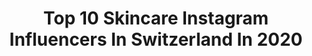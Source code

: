 ---
title: Top 10 Skincare Instagram Influencers In Switzerland In 2020
description: >-
  Find top skincare Instagram influencers in Switzerland in 2020. Most popular hashtags: #skincare #skincareroutine #fashionlover #beauty.
platform: Instagram
profiles:
  - username: "chanti_lia"
    fullname: >-
      FASHION BLOGGER
    location: "Switzerland"
    followers: 34396
    engagement: 546
    commentsToLikes: 0.100444
    id: ck5qbxr5wnw5h0i11uggqfyu7
    verified: false
    hashtags: "#qotd, #mondays, #fashionstyle, #nikesocks"
  - username: "andreiajessica"
    fullname: >-
      jessica 🌸
    location: "Switzerland"
    followers: 29892
    engagement: 505
    commentsToLikes: 0.222509
    id: ck5bzfwd9r2710i11kw9xfqsv
    verified: false
    hashtags: "#palmsprings, #urbanistalife, #makeuplook, #bubbleteatime"
  - username: "danielkaay_"
    fullname: >-
      DΛNIEL KΛΛY
    location: "Switzerland"
    followers: 4050
    engagement: 1658
    commentsToLikes: 0.197576
    id: ck5cahyisdg1v0i11a8gf1jjx
    verified: false
    hashtags: "#mensbeauty, #grooming, #mensskincare, #truewireless"
  - username: "moni0608"
    fullname: >-
      🌹Monika🌹👩🏼
    location: "Switzerland"
    followers: 5496
    engagement: 1438
    commentsToLikes: 0.400226
    id: ckapbw7cm1ig50i78c44x522c
    verified: false
    hashtags: "#igers, #chocolate, #pasqua, #photo"
  - username: "bella_zofia"
    fullname: >-
      Bella♡Fashion |Beauty |Travel
    location: "Switzerland"
    followers: 9662
    engagement: 1103
    commentsToLikes: 0.075172
    id: ck15qksrl3c4a0i19iz9ozoai
    verified: false
    hashtags: "#fridayselfie, #ermannoscervino, #parisianvibes, #beautifulgeneva"
  - username: "kimberly_bru"
    fullname: >-
      Fashion | Beauty | Lifestyle
    location: "Switzerland"
    followers: 15450
    engagement: 819
    commentsToLikes: 0.134308
    id: ck5hr0346u1300i11hw9scywu
    verified: false
    hashtags: "#hairextensions, #ootdmagazine, #blondiegirl, #facemask"
  - username: "kriirado"
    fullname: >-
      Kristina Radović
    location: "Switzerland"
    followers: 20425
    engagement: 513
    commentsToLikes: 0.033182
    id: ck0vznmcz9zvf0i194s8137r1
    verified: false
    hashtags: "#tgif, #loveit, #avene, #amazing"
  - username: "andromeda_333"
    fullname: >-
      Manuela Ghirlanda
    location: "Switzerland"
    followers: 13913
    engagement: 407
    commentsToLikes: 0.268111
    id: ck6uca7s4eeto0j71se9r7i35
    verified: false
    hashtags: "#glaubeandich, #abudhabi, #happinessquotes, #modeblogger"
  - username: "itsmarionreber"
    fullname: >-
      Marion Reber
    location: "Switzerland"
    followers: 29229
    engagement: 363
    commentsToLikes: 0.267747
    id: ck5zu9dni1xee0i14mh59gylk
    verified: false
    hashtags: "#hair, #focused, #selfcare, #fentybeauty"
  - username: "ewaszabatin"
    fullname: >-
      Ewa Szabatin | FitFashionFreak
    location: "Switzerland"
    followers: 57028
    engagement: 97
    commentsToLikes: 0.111543
    id: ck5c35fgvymva0i11e9p6muyf
    verified: true
    hashtags: "#getoutdoors, #livestreaming, #yogalovers, #hereandnow"
---